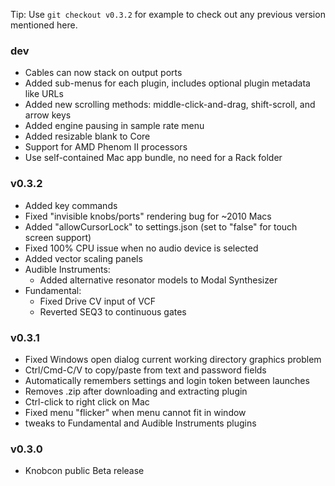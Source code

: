 Tip: Use `git checkout v0.3.2` for example to check out any previous version mentioned here.


### dev
- Cables can now stack on output ports
- Added sub-menus for each plugin, includes optional plugin metadata like URLs
- Added new scrolling methods: middle-click-and-drag, shift-scroll, and arrow keys
- Added engine pausing in sample rate menu
- Added resizable blank to Core
- Support for AMD Phenom II processors
- Use self-contained Mac app bundle, no need for a Rack folder


### v0.3.2
- Added key commands
- Fixed "invisible knobs/ports" rendering bug for ~2010 Macs
- Added "allowCursorLock" to settings.json (set to "false" for touch screen support)
- Fixed 100% CPU issue when no audio device is selected
- Added vector scaling panels
- Audible Instruments:
	- Added alternative resonator models to Modal Synthesizer
- Fundamental:
	- Fixed Drive CV input of VCF
	- Reverted SEQ3 to continuous gates


### v0.3.1

- Fixed Windows open dialog current working directory graphics problem
- Ctrl/Cmd-C/V to copy/paste from text and password fields
- Automatically remembers settings and login token between launches
- Removes .zip after downloading and extracting plugin
- Ctrl-click to right click on Mac
- Fixed menu "flicker" when menu cannot fit in window
- tweaks to Fundamental and Audible Instruments plugins


### v0.3.0
- Knobcon public Beta release
